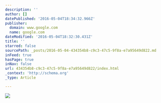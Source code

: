 ```yaml
---
description: ''
author: []
datePublished: '2016-05-04T18:34:32.966Z'
publisher:
  domain: www.google.com
  name: google.com
dateModified: '2016-05-04T18:32:30.431Z'
title: ''
starred: false
sourcePath: _posts/2016-05-04-434354b8-c9c3-47c5-9f8a-e7a95649d822.md
inFeed: true
hasPage: true
inNav: false
url: 434354b8-c9c3-47c5-9f8a-e7a95649d822/index.html
_context: 'http://schema.org'
_type: Article

---
```

![](https://encrypted-tbn3.gstatic.com/images?q=tbn:ANd9GcRhTA6DcIIMbzYZged0auvqAwYl7kPhUkJF50CxTR13an5EQTv9Eg)